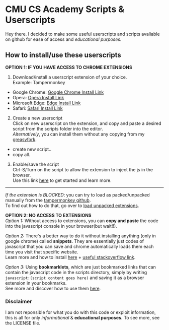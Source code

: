 # CMU CS Academy Scripts & Userscripts
Hey there. I decided to make some useful userscripts and scripts avaliable on github for ease of access and *educational purposes.*

## How to install/use these userscripts
**OPTION 1: IF YOU HAVE ACCESS TO CHROME EXTENSIONS**
1. Download/install a userscript extension of your choice.  
Example: Tampermonkey
- Google Chrome: [Google Chrome Install Link](https://chrome.google.com/webstore/detail/tampermonkey/dhdgffkkebhmkfjojejmpbldmpobfkfo?hl=en)
- Opera: [Opera Install Link](https://addons.opera.com/en/extensions/details/tampermonkey-beta/)
- Microsoft Edge: [Edge Install Link](https://microsoftedge.microsoft.com/addons/detail/tampermonkey/iikmkjmpaadaobahmlepeloendndfphd)
- Safari: [Safari Install Link](https://apps.apple.com/app/apple-store/id1482490089?mt=8)

2. Create a new userscript  
Click on new userscript on the extension, and copy and paste a desired script from the scripts folder into the editor.  
*Alternatively*, you can install them without any copying from my [greasyfork](https://greasyfork.org/en/users/1242102-dionednrg).
- create new script..
- copy all.

3. Enable/save the script  
Ctrl-S/Turn on the script to allow the extension to inject the js in the browser.  
Use this link [here](https://www.tampermonkey.net/faq.php?ext=dhdg) to get started and learn more.
---
*If the extension is BLOCKED*: you can try to load as packed/unpacked manually from the [tampermonkey github](https://github.com/Tampermonkey/tampermonkey).  
To find out how to do that, go over to [load unpacked extensions](https://knowledge.workspace.google.com/kb/load-unpacked-extensions-000005962).  
  
**OPTION 2: NO ACCESS TO EXTENSIONS**  
*Option 1:* Without access to extensions, you can **copy and paste** the code into the javascript console in your browser(but wait!!).  
  
*Option 2:* There's a better way to do it without installing anything (only in google chrome) called **snippets**. They are essentially just codes of javascript that you can save and chrome automatically loads them each time you visit that specific website.  
Learn more and how to install [here](https://developer.chrome.com/docs/devtools/javascript/snippets) + [useful stackoverflow link](https://stackoverflow.com/questions/9731965/is-there-a-way-to-create-and-run-javascript-in-chrome).
  
*Option 3:* Using **bookmarklets**, which are just bookmarked links that can contain the javascript code in the scripts directory, simply by writing ```javascript:(script content goes here)``` and saving it as a browser extension in your bookmarks.  
See more and discover how to use them [here](https://www.freecodecamp.org/news/what-are-bookmarklets/).  
  
### Disclaimer  
I am not reponsible for what you do with this code or exploit information, this is all for only *informational* & **educational purposes.**
To see more, see the LICENSE file.
